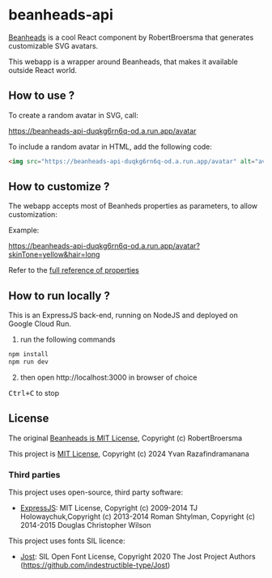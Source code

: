 # beanheads-api

[Beanheads](https://beanheads.robertbroersma.com/) is a cool React component by RobertBroersma that generates customizable SVG avatars.

This webapp is a wrapper around Beanheads, that makes it available outside React world.

## How to use ?

To create a random avatar in SVG, call:

https://beanheads-api-duqkg6rn6q-od.a.run.app/avatar

To include a random avatar in HTML, add the following code:

```html
<img src="https://beanheads-api-duqkg6rn6q-od.a.run.app/avatar" alt="avatar" />
```

## How to customize ?

The webapp accepts most of Beanheds properties as parameters, to allow customization:

Example:

https://beanheads-api-duqkg6rn6q-od.a.run.app/avatar?skinTone=yellow&hair=long

Refer to the [full reference of properties](https://github.com/RobertBroersma/beanheads?tab=readme-ov-file#props)

## How to run locally ?

This is an ExpressJS back-end, running on NodeJS and deployed on Google Cloud Run.

1. run the following commands

```bash
npm install
npm run dev
```

2. then open http://localhost:3000 in browser of choice

<kbd>Ctrl+C</kbd> to stop

## License

The original [Beanheads is MIT License](https://github.com/RobertBroersma/beanheads?tab=readme-ov-file#license), Copyright (c) RobertBroersma

This project is [MIT License](https://choosealicense.com/licenses/mit/), Copyright (c) 2024 Yvan Razafindramanana

### Third parties

This project uses open-source, third party software:

- [ExpressJS](https://github.com/expressjs/express): MIT License, Copyright (c) 2009-2014 TJ Holowaychuk,Copyright (c) 2013-2014 Roman Shtylman, Copyright (c) 2014-2015 Douglas Christopher Wilson 

This project uses fonts SIL licence:

- [Jost](https://github.com/indestructible-type/Jost/): SIL Open Font License, Copyright 2020 The Jost Project Authors (https://github.com/indestructible-type/Jost)
